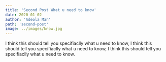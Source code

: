 ```yaml
---
title: 'Second Post What u need to know'
date: 2020-01-02
author: 'Adeola Man'
path: 'second-post'
image: ../images/know.jpg
---
```


I think this should tell you specifiaclly what u need to know, I think this should tell you specifiaclly what u need to know, I think this should tell you specifiaclly what u need to know.